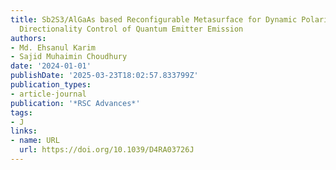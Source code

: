 ```yaml
---
title: Sb2S3/AlGaAs based Reconfigurable Metasurface for Dynamic Polarization and
  Directionality Control of Quantum Emitter Emission
authors:
- Md. Ehsanul Karim
- Sajid Muhaimin Choudhury
date: '2024-01-01'
publishDate: '2025-03-23T18:02:57.833799Z'
publication_types:
- article-journal
publication: '*RSC Advances*'
tags:
- J
links:
- name: URL
  url: https://doi.org/10.1039/D4RA03726J
---
```

